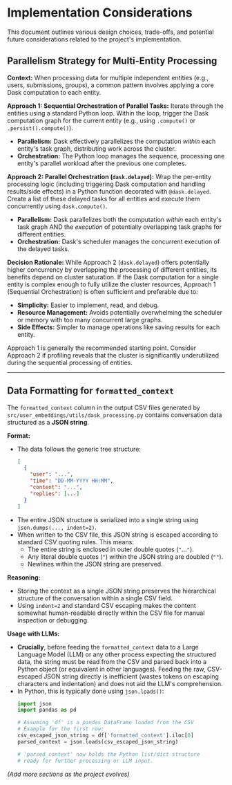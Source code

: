 # Implementation Considerations

This document outlines various design choices, trade-offs, and potential future considerations related to the project's implementation.

## Parallelism Strategy for Multi-Entity Processing

**Context:** When processing data for multiple independent entities (e.g., users, submissions, groups), a common pattern involves applying a core Dask computation to each entity.

**Approach 1: Sequential Orchestration of Parallel Tasks:**
Iterate through the entities using a standard Python loop. Within the loop, trigger the Dask computation graph for the current entity (e.g., using `.compute()` or `.persist().compute()`).
*   **Parallelism:** Dask effectively parallelizes the computation *within* each entity's task graph, distributing work across the cluster.
*   **Orchestration:** The Python loop manages the sequence, processing one entity's parallel workload after the previous one completes.

**Approach 2: Parallel Orchestration (`dask.delayed`):**
Wrap the per-entity processing logic (including triggering Dask computation and handling results/side effects) in a Python function decorated with `@dask.delayed`. Create a list of these delayed tasks for all entities and execute them concurrently using `dask.compute()`.
*   **Parallelism:** Dask parallelizes both the computation *within* each entity's task graph AND the *execution* of potentially overlapping task graphs for different entities.
*   **Orchestration:** Dask's scheduler manages the concurrent execution of the delayed tasks.

**Decision Rationale:**
While Approach 2 (`dask.delayed`) offers potentially higher concurrency by overlapping the processing of different entities, its benefits depend on cluster saturation. If the Dask computation for a single entity is complex enough to fully utilize the cluster resources, Approach 1 (Sequential Orchestration) is often sufficient and preferable due to:
*   **Simplicity:** Easier to implement, read, and debug.
*   **Resource Management:** Avoids potentially overwhelming the scheduler or memory with too many concurrent large graphs.
*   **Side Effects:** Simpler to manage operations like saving results for each entity.

Approach 1 is generally the recommended starting point. Consider Approach 2 if profiling reveals that the cluster is significantly underutilized during the sequential processing of entities.

---

## Data Formatting for `formatted_context`

The `formatted_context` column in the output CSV files generated by `src/user_embeddings/utils/dask_processing.py` contains conversation data structured as a **JSON string**.

**Format:**

*   The data follows the generic tree structure:
    ```json
    [
      {
        "user": "...",
        "time": "DD-MM-YYYY HH:MM",
        "content": "...",
        "replies": [...]
      }
    ]
    ```
*   The entire JSON structure is serialized into a single string using `json.dumps(..., indent=2)`.
*   When written to the CSV file, this JSON string is escaped according to standard CSV quoting rules. This means:
    *   The entire string is enclosed in outer double quotes (`"`...`"`).
    *   Any literal double quotes (`"`) within the JSON string are doubled (`""`).
    *   Newlines within the JSON string are preserved.

**Reasoning:**

*   Storing the context as a single JSON string preserves the hierarchical structure of the conversation within a single CSV field.
*   Using `indent=2` and standard CSV escaping makes the content somewhat human-readable directly within the CSV file for manual inspection or debugging.

**Usage with LLMs:**

*   **Crucially**, before feeding the `formatted_context` data to a Large Language Model (LLM) or any other process expecting the structured data, the string must be read from the CSV and parsed back into a Python object (or equivalent in other languages). Feeding the raw, CSV-escaped JSON string directly is inefficient (wastes tokens on escaping characters and indentation) and does not aid the LLM's comprehension.
*   In Python, this is typically done using `json.loads()`:
    ```python
    import json
    import pandas as pd

    # Assuming 'df' is a pandas DataFrame loaded from the CSV
    # Example for the first row:
    csv_escaped_json_string = df['formatted_context'].iloc[0]
    parsed_context = json.loads(csv_escaped_json_string)

    # 'parsed_context' now holds the Python list/dict structure
    # ready for further processing or LLM input.
    ```

*(Add more sections as the project evolves)*
